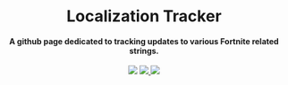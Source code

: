 <h1 align="center">
  Localization Tracker
  <br>
</h1>

<h4 align="center">A github page dedicated to tracking updates to various Fortnite related strings.</h4>

<p align="center">
  </a>
  <a href="https://twitter.com/iFireMonkey"><img src="https://img.shields.io/badge/Twitter-@iFireMonkey-1da1f2.svg?logo=twitter"></a>
  <a href="https://discord.gg/EXywasa">
      <img src="https://img.shields.io/discord/160719046369738752.svg?label=Discord&logo=discord&color=778cd4">
  </a>
  <a href="https://twitter.com/FireMonkey__"><img src="https://img.shields.io/badge/Twitter-@FireMonkey__-1da1f2.svg?logo=twitter"></a>
</p>
